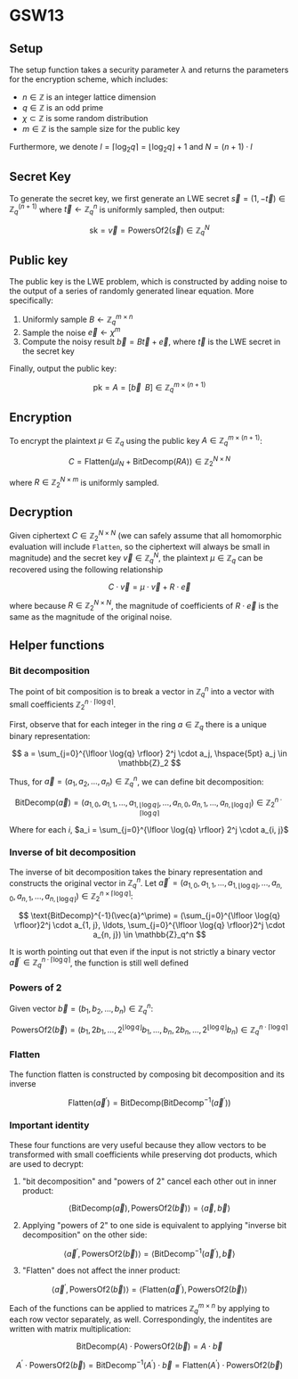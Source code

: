 # GSW13

## Setup
The setup function takes a security parameter $\lambda$ and returns the parameters for the encryption scheme, which includes:
- $n \in \mathbb{Z}$ is an integer lattice dimension
- $q \in \mathbb{Z}$ is an odd prime
- $\chi \subset \mathbb{Z}$ is some random distribution
- $m \in \mathbb{Z}$ is the sample size for the public key

Furthermore, we denote $l = \lceil \log_2{q} \rceil = \lfloor \log_2{q}\rfloor + 1$ and $N = (n+1) \cdot l$

## Secret Key
To generate the secret key, we first generate an LWE secret $\vec{s} = (1, -\vec{t}) \in \mathbb{Z}_q^{(n+1)}$ where $\vec{t} \leftarrow \mathbb{Z}_q^n$ is uniformly sampled, then output:

$$
\text{sk} = \vec{v} = \text{PowersOf2}(\vec{s}) \in \mathbb{Z}_q^N
$$

## Public key
The public key is the LWE problem, which is constructed by adding noise to the output of a series of randomly generated linear equation. More specifically:

1. Uniformly sample $B \leftarrow \mathbb{Z}_q^{m \times n}$
2. Sample the noise $\vec{e} \leftarrow \chi^m$
3. Compute the noisy result $\vec{b} = B\vec{t} + \vec{e}$, where $\vec{t}$ is the LWE secret in the secret key

Finally, output the public key:

$$
\text{pk} = A = \lbrack \vec{b} \hspace{3pt} \hspace{3pt} B\rbrack \in \mathbb{Z}_q^{m \times (n+1)}
$$

## Encryption
To encrypt the plaintext $\mu \in \mathbb{Z}_q$ using the public key $A \in \mathbb{Z}_q^{m \times (n+1)}$:

$$
C = \text{Flatten}(\mu I_N + \text{BitDecomp}(RA)) \in \mathbb{Z}_2^{N \times N}
$$

where $R \in \mathbb{Z}_2^{N \times m}$ is uniformly sampled.

## Decryption
Given ciphertext $C \in \mathbb{Z}_2^{N \times N}$ (we can safely assume that all homomorphic evaluation will include `Flatten`, so the ciphertext will always be small in magnitude) and the secret key $\vec{v} \in \mathbb{Z}_q^N$, the plaintext $\mu \in \mathbb{Z}_q$ can be recovered using the following relationship

$$
C \cdot \vec{v} = \mu \cdot \vec{v} + R \cdot \vec{e}
$$

where because $R \in \mathbb{Z}_2^{N \times N}$, the magnitude of coefficients of $R \cdot \vec{e}$ is the same as the magnitude of the original noise.

## Helper functions
### Bit decomposition
The point of bit composition is to break a vector in $\mathbb{Z}_q^n$ into a vector with small coefficients $\mathbb{Z}_2^{n \cdot \lceil \log{q} \rceil}$. 

First, observe that for each integer in the ring $a \in \mathbb{Z}_q$ there is a unique binary representation:

$$
a = \sum_{j=0}^{\lfloor \log{q} \rfloor} 2^j \cdot a_j, \hspace{5pt} a_j \in \mathbb{Z}_2
$$

Thus, for $\vec{a} = (a_1, a_2, \ldots, a_n) \in \mathbb{Z}_q^n$, we can define bit decomposition:

$$
\text{BitDecomp}(\vec{a}) = (a_{1, 0}, a_{1, 1}, \ldots, a_{1, \lfloor \log{q} \rfloor}, \ldots, a_{n, 0}, a_{n, 1}, \ldots, a_{n, \lfloor \log{q} \rfloor}) \in \mathbb{Z}_2^{n \cdot \lceil \log{q} \rceil}
$$

Where for each $i$,  $a_i = \sum_{j=0}^{\lfloor \log{q} \rfloor} 2^j \cdot a_{i, j}$

### Inverse of bit decomposition
The inverse of bit decomposition takes the binary representation and constructs the original vector in $\mathbb{Z}_q^n$. Let $\vec{a}^\prime = (a_{1, 0}, a_{1, 1}, \ldots, a_{1, \lfloor \log{q} \rfloor}, \ldots, a_{n, 0}, a_{n, 1}, \ldots, a_{n, \lfloor \log{q} \rfloor}) \in \mathbb{Z}_2^{n \times \lceil \log{q} \rceil}$:

$$
\text{BitDecomp}^{-1}(\vec{a}^\prime) = (\sum_{j=0}^{\lfloor \log{q} \rfloor}2^j \cdot a_{1, j}, \ldots, \sum_{j=0}^{\lfloor \log{q} \rfloor}2^j \cdot a_{n, j}) \in \mathbb{Z}_q^n
$$

It is worth pointing out that even if the input is not strictly a binary vector $\vec{a}^\prime \in \mathbb{Z}_q^{n \cdot \lceil \log{q} \rceil}$, the function is still well defined

### Powers of 2
Given vector $\vec{b} = (b_1, b_2, \ldots, b_n) \in \mathbb{Z}_q^n$:

$$
\text{PowersOf2}(\vec{b}) = (b_1, 2b_1, \ldots, 2^{\lfloor \log{q}\rfloor}b_1, \ldots, b_n, 2b_n, \ldots, 2^{\lfloor \log{q}\rfloor}b_n) \in \mathbb{Z}_q^{n \cdot \lceil \log{q} \rceil}
$$

### Flatten
The function flatten is constructed by composing bit decomposition and its inverse

$$
\text{Flatten}(\vec{a}^\prime) = \text{BitDecomp}(\text{BitDecomp}^{-1}(\vec{a}^\prime))
$$

### Important identity
These four functions are very useful because they allow vectors to be transformed with small coefficients while preserving dot products, which are used to decrypt:

1. "bit decomposition" and "powers of 2" cancel each other out in inner product:

$$
\langle \text{BitDecomp}(\vec{a}), \text{PowersOf2}(\vec{b}) \rangle = \langle \vec{a}, \vec{b}\rangle
$$

2. Applying "powers of 2" to one side is equivalent to applying "inverse bit decomposition" on the other side:

$$
\langle \vec{a}^\prime, \text{PowersOf2}(\vec{b}) \rangle = \langle \text{BitDecomp}^{-1}(\vec{a}^\prime), \vec{b}\rangle
$$

3. "Flatten" does not affect the inner product:

$$
\langle \vec{a}^\prime, \text{PowersOf2}(\vec{b}) \rangle = \langle \text{Flatten}(\vec{a}^\prime), \text{PowersOf2}(\vec{b})\rangle
$$

Each of the functions can be applied to matrices $\mathbb{Z}_q^{m \times n}$ by applying to each row vector separately, as well. Correspondingly, the indentites are written with matrix multiplication:

$$
\text{BitDecomp}(A) \cdot \text{PowersOf2}(\vec{b}) = A \cdot \vec{b}
$$

$$
A^\prime \cdot \text{PowersOf2}(\vec{b}) = \text{BitDecomp}^{-1}(A^\prime) \cdot \vec{b} = \text{Flatten}(A^\prime) \cdot \text{PowersOf2}(\vec{b})
$$